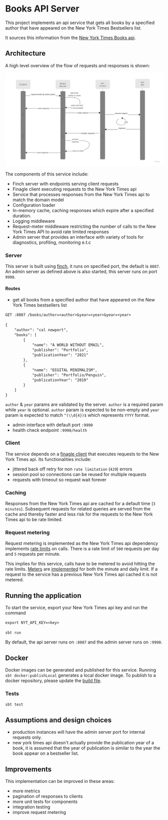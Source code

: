 # Books API Server

This project implements an api service that gets all books by a specified author that have appeared on the New York
Times Bestsellers list.

It sources this information from
the [New York Times Books api](https://developer.nytimes.com/docs/books-product/1/routes/lists/best-sellers/history.json/get).

## Architecture

A high level overview of the flow of requests and responses is shown:

![architecture](arc.jpg)

The components of this service include:

- Finch server with endpoints serving client requests
- Finagle client executing requests to the New York Times api
- Service that processes responses from the New York Times api to match the domain model
- Configuration loader
- In-memory cache, caching responses which expire after a specified duration.
- Logging middleware
- Request-meter middleware restricting the number of calls to the New York Times API to avoid rate limited responses
- Admin server that provides an interface with variety of tools for diagnostics, profiling, monitoring e.t.c

### Server

This server is built using [finch](https://finagle.github.io/finch/), it runs on specified port, the default is `8087`.
An admin server as defined above is also started, this server runs on port `9990`.

#### Routes

- get all books from a specified author that have appeared on the New York Times bestsellers list

```shell
GET :8087 /books/author=<author>&year=<year>&year=<year>  

{
    "author": "cal newport",
    "books": [
        {
            "name": "A WORLD WITHOUT EMAIL",
            "publisher": "Portfolio",
            "publicationYear": "2021"
        },
        {
            "name": "DIGITAL MINIMALISM",
            "publisher": "Portfolio/Penguin",
            "publicationYear": "2019"
        }
    ]
}
```

`author` & `year` params are validated by the server. `author` is a required param while `year` is optional.
`author` param is expected to be non-empty and `year` param is expected to match `^(\\d{4})$` which represents `YYYY`
format.

- admin interface with default port `:9990`
- health check endpoint `:9990/health`

### Client

The service depends on a [finagle client](https://twitter.github.io/finagle/guide/Clients.html) that executes requests
to the New York Times api. Its functionalities include:

- jittered back off retry for non `rate limitation` (`429`) errors
- session pool so connections can be reused for multiple requests
- requests with timeout so request wait forever

### Caching

Responses from the New York Times api are cached for a default time (`3 minutes`). Subsequent requests for related
queries are served from the cache and thereby faster and less risk for the requests to the New York Times api to be rate
limited.

### Request metering

Request metering is implemented as the New York Times api dependency
implements [rate limits](https://developer.nytimes.com/faq#a11) on calls. There is a rate limit of `500` requests per
day and `5` requests per minute.

This implies for this service, calls have to be metered to avoid hitting the rate
limits. [Meters](https://twitter.github.io/util/docs/com/twitter/concurrent/AsyncMeter.html)
are [implemented](/src/main/scala/com/idarlington/books/middleware/RequestMeter.scala) for both the minute and daily
limit. If a request to the service has a previous New York Times api cached it is not metered.

## Running the application

To start the service, export your New York Times api key and run the command

```shell
export NYT_API_KEY=<key>

sbt run
```

By default, the api server runs on `:8087` and the admin server runs on `:9990`.

## Docker

Docker images can be generated and published for this service. Running `sbt docker:publishLocal` generates a local
docker image. To publish to a docker repository, please update the [build file](build.sbt).

### Tests

```shell
sbt test
```

## Assumptions and design choices

- production instances will have the admin server port for internal requests only.
- new york times api doesn't actually provide the publication year of a book, it is assumed that the year of
  publication is similar to the year the book appear on a bestseller list.

## Improvements

This implementation can be improved in these areas:

- more metrics
- pagination of responses to clients
- more unit tests for components
- integration testing
- improve request metering 